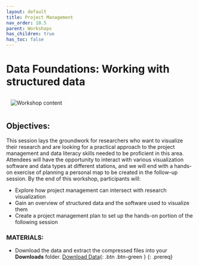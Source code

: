 ```yaml
---
layout: default
title: Project Management
nav_order: 10.5
parent: Workshops
has_children: true
has_toc: false
---
```

# Data Foundations: Working with structured data  

<img data-src="https://github.com/meginwinnipeg/slides/blob/c27ae918e136b0746a7969eef36bfee998128711/img/researchcycle.png" alt="Workshop content" style="border:12px solid  #fcfcfc">  

## Objectives:

This session lays the groundwork for researchers who want to visualize their research and are looking for a practical approach to the project management and data literacy skills needed to be proficient in this area. Attendees will have the opportunity to interact with various visualization software and data types at different stations, and we will end with a hands-on exercise of planning a personal map to be created in the follow-up session.
By the end of this workshop, participants will:  
- Explore how project management can intersect with research visualization  
- Gain an overview of structured data and the software used to visualize them  
- Create a project management plan to set up the hands-on portion of the following session  


### MATERIALS:
- Download the data and extract the compressed files into your **Downloads** folder. [Download Data](https://github.com/meginwinnipeg/workshops/raw/main/content/handson/dataphys/data/physData.zip){: .btn .btn-green }
{: .prereq}  